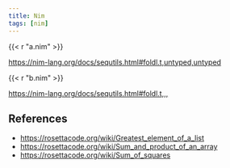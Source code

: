```yaml
---
title: Nim
tags: [nim]
---
```


{{< r "a.nim" >}}

<https://nim-lang.org/docs/sequtils.html#foldl.t,untyped,untyped>

{{< r "b.nim" >}}

<https://nim-lang.org/docs/sequtils.html#foldl.t,,,>

## References

- <https://rosettacode.org/wiki/Greatest_element_of_a_list>
- <https://rosettacode.org/wiki/Sum_and_product_of_an_array>
- <https://rosettacode.org/wiki/Sum_of_squares>
